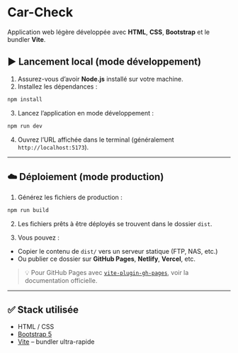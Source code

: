 # Car-Check

Application web légère développée avec **HTML**, **CSS**, **Bootstrap** et le bundler **Vite**.

## ▶️ Lancement local (mode développement)

1. Assurez-vous d’avoir **Node.js** installé sur votre machine.
2. Installez les dépendances :

```bash
npm install
```

3. Lancez l’application en mode développement :

```bash
npm run dev
```

4. Ouvrez l’URL affichée dans le terminal (généralement `http://localhost:5173`).

---

## ☁️ Déploiement (mode production)

1. Générez les fichiers de production :

```bash
npm run build
```

2. Les fichiers prêts à être déployés se trouvent dans le dossier `dist`.

3. Vous pouvez :

- Copier le contenu de `dist/` vers un serveur statique (FTP, NAS, etc.)
- Ou publier ce dossier sur **GitHub Pages**, **Netlify**, **Vercel**, etc.

> 💡 Pour GitHub Pages avec [`vite-plugin-gh-pages`](https://www.npmjs.com/package/vite-plugin-gh-pages), voir la documentation officielle.

---

## ✅ Stack utilisée

- HTML / CSS
- [Bootstrap 5](https://getbootstrap.com/)
- [Vite](https://vitejs.dev/) – bundler ultra-rapide
